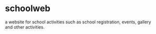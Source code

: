 # schoolweb
a website for school activities such  as school registration, events, gallery and other activities.  
